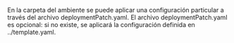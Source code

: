 En la carpeta del ambiente se puede aplicar una configuración particular a través del archivo deploymentPatch.yaml.
El archivo deploymentPatch.yaml es opcional: si no existe, se aplicará la configuración definida en ../template.yaml.